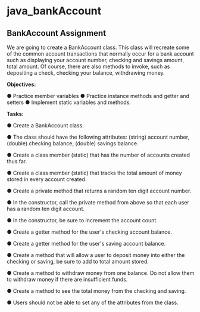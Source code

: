 # java_bankAccount

## BankAccount Assignment
We are going to create a BankAccount class. This class will recreate some of the common account transactions that normally occur for a bank account such as displaying your account number, checking and savings amount, total amount. Of course, there are also methods to invoke, such as depositing a check, checking your balance, withdrawing money.

**Objectives:**

● Practice member variables
● Practice instance methods and getter and setters
● Implement static variables and methods.

**Tasks:**

● Create a BankAccount class.

● The class should have the following attributes: (string) account number, (double) checking balance, (double) savings balance.

● Create a class member (static) that has the number of accounts created thus far.

● Create a class member (static) that tracks the total amount of money stored in every account created.

● Create a private method that returns a random ten digit account number.

● In the constructor, call the private method from above so that each user has a random ten digit account.

● In the constructor, be sure to increment the account count.

● Create a getter method for the user's checking account balance.

● Create a getter method for the user's saving account balance.

● Create a method that will allow a user to deposit money into either the checking or saving, be sure to add to total amount stored.

● Create a method to withdraw money from one balance. Do not allow them to withdraw money if there are insufficient funds.

● Create a method to see the total money from the checking and saving.

● Users should not be able to set any of the attributes from the class.
